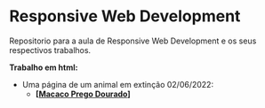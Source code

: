 # Responsive Web Development
Repositorio para a aula de Responsive Web Development e os seus respectivos trabalhos.

**Trabalho em html:**
* Uma página de um animal em extinção 02/06/2022:
  *  **[[Macaco Prego Dourado](https://thalesinacioo.github.io/MacacoPregoDourado/)]**
